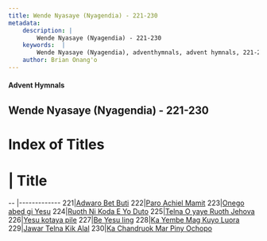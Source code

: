 ```yaml
---
title: Wende Nyasaye (Nyagendia) - 221-230
metadata:
    description: |
        Wende Nyasaye (Nyagendia) - 221-230
    keywords:  |
        Wende Nyasaye (Nyagendia), adventhymnals, advent hymnals, 221-230
    author: Brian Onang'o
---
```


#### Advent Hymnals
## Wende Nyasaye (Nyagendia) - 221-230

# Index of Titles
# | Title                        
-- |-------------
221|[Adwaro Bet Buti](/wende-nyasaye/wende-nyasaye/201-300/221-230/Adwaro-Bet-Buti)
222|[Paro Achiel Mamit](/wende-nyasaye/wende-nyasaye/201-300/221-230/Paro-Achiel-Mamit)
223|[Onego abed gi Yesu](/wende-nyasaye/wende-nyasaye/201-300/221-230/Onego-abed-gi-Yesu)
224|[Ruoth Ni Koda E Yo Duto](/wende-nyasaye/wende-nyasaye/201-300/221-230/Ruoth-Ni-Koda-E-Yo-Duto)
225|[Telna O yaye Ruoth Jehova](/wende-nyasaye/wende-nyasaye/201-300/221-230/Telna-O-yaye-Ruoth-Jehova)
226|[Yesu kotaya pile](/wende-nyasaye/wende-nyasaye/201-300/221-230/Yesu-kotaya-pile)
227|[Be Yesu ling](/wende-nyasaye/wende-nyasaye/201-300/221-230/Be-Yesu-ling)
228|[Ka Yembe Mag Kuyo Luora](/wende-nyasaye/wende-nyasaye/201-300/221-230/Ka-Yembe-Mag-Kuyo-Luora)
229|[Jawar Telna Kik Alal](/wende-nyasaye/wende-nyasaye/201-300/221-230/Jawar-Telna-Kik-Alal)
230|[Ka Chandruok Mar Piny Ochopo](/wende-nyasaye/wende-nyasaye/201-300/221-230/Ka-Chandruok-Mar-Piny-Ochopo)